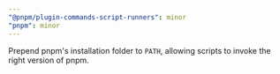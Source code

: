 ```yaml
---
"@pnpm/plugin-commands-script-runners": minor
"pnpm": minor
---
```


Prepend pnpm's installation folder to `PATH`, allowing scripts to invoke the right version of pnpm.
